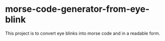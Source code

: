 # morse-code-generator-from-eye-blink
This project is to convert eye blinks into morse code and in a readable form.
